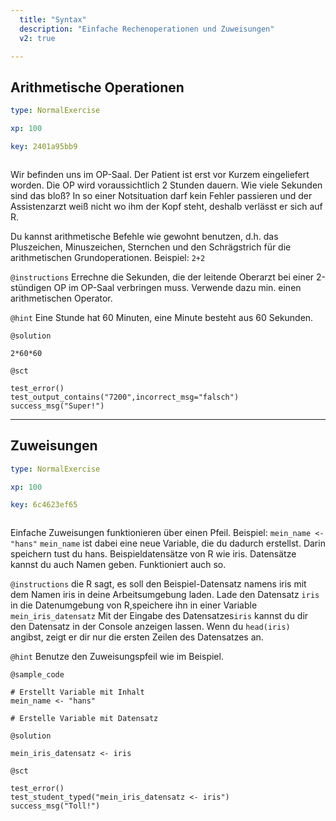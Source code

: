 ```yaml
---
  title: "Syntax"
  description: "Einfache Rechenoperationen und Zuweisungen"
  v2: true

---
```

## Arithmetische Operationen

```yaml
type: NormalExercise

xp: 100

key: 2401a95bb9



```

Wir befinden uns im OP-Saal. Der Patient ist erst vor Kurzem eingeliefert worden. Die OP wird voraussichtlich 2 Stunden dauern. Wie viele Sekunden sind das bloß? In so einer Notsituation darf kein Fehler passieren und der Assistenzarzt weiß nicht wo ihm der Kopf steht, deshalb verlässt er sich auf R.

Du kannst arithmetische Befehle wie gewohnt benutzen, d.h. das Pluszeichen, Minuszeichen, Sternchen und den Schrägstrich für die arithmetischen Grundoperationen. 
Beispiel: ``2+2``

`@instructions`
Errechne die Sekunden, die der leitende Oberarzt bei einer 2-stündigen OP im OP-Saal verbringen muss. Verwende dazu min. einen arithmetischen Operator.

`@hint`
Eine Stunde hat 60 Minuten, eine Minute besteht aus 60 Sekunden.



`@solution`
```{r}
2*60*60
```
`@sct`
```{r}
test_error()
test_output_contains("7200",incorrect_msg="falsch")
success_msg("Super!")
```






---
## Zuweisungen

```yaml
type: NormalExercise

xp: 100

key: 6c4623ef65



```

Einfache Zuweisungen funktionieren über einen Pfeil. Beispiel: ``mein_name <- "hans"``
``mein_name`` ist dabei eine neue Variable, die du dadurch erstellst. Darin speichern tust du hans. Beispieldatensätze von R wie iris. Datensätze kannst du auch Namen geben. Funktioniert auch so.

`@instructions`
die R sagt, es soll den Beispiel-Datensatz namens iris mit dem Namen iris in deine Arbeitsumgebung 
  laden. Lade den Datensatz ``iris`` in die Datenumgebung von R,speichere ihn in einer Variable ``mein_iris_datensatz``
Mit der Eingabe des Datensatzes``iris`` kannst du dir den Datensatz in der Console anzeigen lassen. Wenn du ``head(iris)`` angibst, zeigt er dir nur die ersten Zeilen des Datensatzes an.

`@hint`
Benutze den Zuweisungspfeil wie im Beispiel.


`@sample_code`
```{r}
# Erstellt Variable mit Inhalt
mein_name <- "hans"

# Erstelle Variable mit Datensatz
```
`@solution`
```{r}
mein_iris_datensatz <- iris
```
`@sct`
```{r}
test_error()
test_student_typed("mein_iris_datensatz <- iris")
success_msg("Toll!")
```




